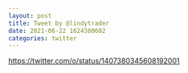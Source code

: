 ```yaml
--- 
layout: post 
title: Tweet by @lindytrader 
date: 2021-06-22 1624380602 
categories: twitter 
--- 
```

https://twitter.com/o/status/1407380345608192001